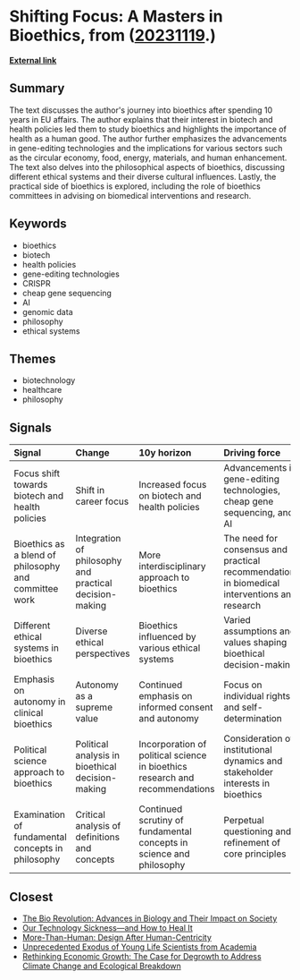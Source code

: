 # __Shifting Focus: A Masters in Bioethics__, from ([20231119](https://kghosh.substack.com/p/20231119).)

__[External link](https://cwilly.substack.com/p/up-from-bioethics)__



## Summary

The text discusses the author's journey into bioethics after spending 10 years in EU affairs. The author explains that their interest in biotech and health policies led them to study bioethics and highlights the importance of health as a human good. The author further emphasizes the advancements in gene-editing technologies and the implications for various sectors such as the circular economy, food, energy, materials, and human enhancement. The text also delves into the philosophical aspects of bioethics, discussing different ethical systems and their diverse cultural influences. Lastly, the practical side of bioethics is explored, including the role of bioethics committees in advising on biomedical interventions and research.

## Keywords

* bioethics
* biotech
* health policies
* gene-editing technologies
* CRISPR
* cheap gene sequencing
* AI
* genomic data
* philosophy
* ethical systems

## Themes

* biotechnology
* healthcare
* philosophy

## Signals

| Signal                                                | Change                                                  | 10y horizon                                                                  | Driving force                                                                                 |
|:------------------------------------------------------|:--------------------------------------------------------|:-----------------------------------------------------------------------------|:----------------------------------------------------------------------------------------------|
| Focus shift towards biotech and health policies       | Shift in career focus                                   | Increased focus on biotech and health policies                               | Advancements in gene-editing technologies, cheap gene sequencing, and AI                      |
| Bioethics as a blend of philosophy and committee work | Integration of philosophy and practical decision-making | More interdisciplinary approach to bioethics                                 | The need for consensus and practical recommendations in biomedical interventions and research |
| Different ethical systems in bioethics                | Diverse ethical perspectives                            | Bioethics influenced by various ethical systems                              | Varied assumptions and values shaping bioethical decision-making                              |
| Emphasis on autonomy in clinical bioethics            | Autonomy as a supreme value                             | Continued emphasis on informed consent and autonomy                          | Focus on individual rights and self-determination                                             |
| Political science approach to bioethics               | Political analysis in bioethical decision-making        | Incorporation of political science in bioethics research and recommendations | Consideration of institutional dynamics and stakeholder interests in bioethics                |
| Examination of fundamental concepts in philosophy     | Critical analysis of definitions and concepts           | Continued scrutiny of fundamental concepts in science and philosophy         | Perpetual questioning and refinement of core principles                                       |

## Closest

* [The Bio Revolution: Advances in Biology and Their Impact on Society](62a5bae52266a680c6a13bd3ef8dc48c)
* [Our Technology Sickness—and How to Heal It](c1bb890337ef382bfaa5720c9fd05134)
* [More-Than-Human: Design After Human-Centricity](5374f630138505a84bf07f321ed3d05e)
* [Unprecedented Exodus of Young Life Scientists from Academia](7054e5d956a73f1ccb060d1d8fe80151)
* [Rethinking Economic Growth: The Case for Degrowth to Address Climate Change and Ecological Breakdown](d18185596b0ee658ac31e9c3003c6d92)